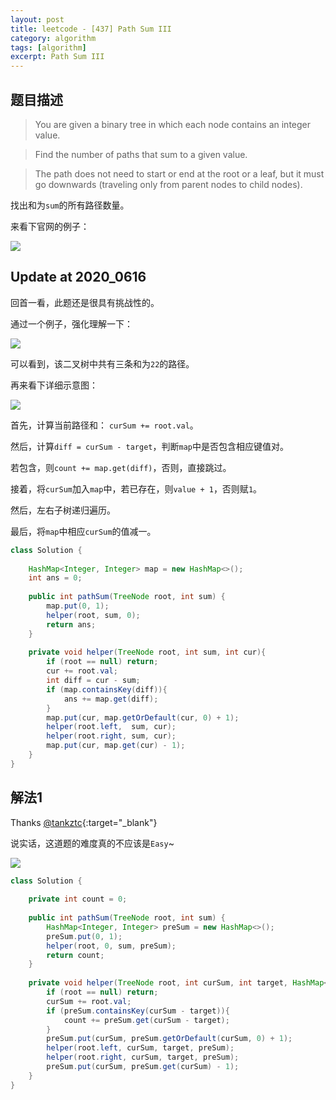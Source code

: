 ```yaml
---
layout: post
title: leetcode - [437] Path Sum III
category: algorithm
tags: [algorithm]
excerpt: Path Sum III
---
```


## 题目描述  

> You are given a binary tree in which each node contains an integer value.  

> Find the number of paths that sum to a given value.  

> The path does not need to start or end at the root or a leaf, but it must go downwards (traveling only from parent nodes to child nodes).  

找出和为`sum`的所有路径数量。  

来看下官网的例子：  

![](https://yyc-images.oss-cn-beijing.aliyuncs.com/leetcode_437_example.png)


## Update at 2020_0616  

回首一看，此题还是很具有挑战性的。   

通过一个例子，强化理解一下：  

![](https://yyc-images.oss-cn-beijing.aliyuncs.com/leetcode_437_sum_22.png)

可以看到，该二叉树中共有三条和为`22`的路径。  

再来看下详细示意图：  

![](https://yyc-images.oss-cn-beijing.aliyuncs.com/leetcode_437_amazing_2020_0616.png)


首先，计算当前路径和： `curSum += root.val`。  

然后，计算`diff = curSum - target`，判断`map`中是否包含相应键值对。  

若包含，则`count += map.get(diff)`，否则，直接跳过。  

接着，将`curSum`加入`map`中，若已存在，则`value + 1`，否则赋`1`。  

然后，左右子树递归遍历。  

最后，将`map`中相应`curSum`的值减一。  


``` java
class Solution {
    
    HashMap<Integer, Integer> map = new HashMap<>();
    int ans = 0;
    
    public int pathSum(TreeNode root, int sum) {
        map.put(0, 1);
        helper(root, sum, 0);
        return ans;
    }
    
    private void helper(TreeNode root, int sum, int cur){
        if (root == null) return;
        cur += root.val;
        int diff = cur - sum;
        if (map.containsKey(diff)){
            ans += map.get(diff);
        }
        map.put(cur, map.getOrDefault(cur, 0) + 1);
        helper(root.left,  sum, cur);
        helper(root.right, sum, cur);
        map.put(cur, map.get(cur) - 1);
    }
}
```

## 解法1  

Thanks [@tankztc](https://leetcode.com/problems/path-sum-iii/discuss/91878/17-ms-O(n)-java-Prefix-sum-method){:target="_blank"}  

说实话，这道题的难度真的不应该是`Easy`~  

![](https://yyc-images.oss-cn-beijing.aliyuncs.com/leetcode_437_amazing.png)

``` java
class Solution {
    
    private int count = 0;
    
    public int pathSum(TreeNode root, int sum) {
        HashMap<Integer, Integer> preSum = new HashMap<>();
        preSum.put(0, 1);
        helper(root, 0, sum, preSum);
        return count;
    }
    
    private void helper(TreeNode root, int curSum, int target, HashMap<Integer, Integer> preSum){
        if (root == null) return;
        curSum += root.val;
        if (preSum.containsKey(curSum - target)){
            count += preSum.get(curSum - target);
        }
        preSum.put(curSum, preSum.getOrDefault(curSum, 0) + 1);
        helper(root.left, curSum, target, preSum);
        helper(root.right, curSum, target, preSum);
        preSum.put(curSum, preSum.get(curSum) - 1);
    }
}
```
